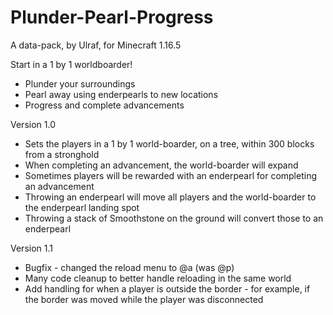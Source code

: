 # Plunder-Pearl-Progress
A data-pack, by Ulraf, for Minecraft 1.16.5

Start in a 1 by 1 worldboarder!
 - Plunder your surroundings
 - Pearl away using enderpearls to new locations
 - Progress and complete advancements

Version 1.0

* Sets the players in a 1 by 1 world-boarder, on a tree, within 300 blocks from a stronghold
* When completing an advancement, the world-boarder will expand
* Sometimes players will be rewarded with an enderpearl for completing an advancement
* Throwing an enderpearl will move all players and the world-boarder to the enderpearl landing spot
* Throwing a stack of Smoothstone on the ground will convert those to an enderpearl

Version 1.1

* Bugfix - changed the reload menu to @a (was @p)
* Many code cleanup to better handle reloading in the same world
* Add handling for when a player is outside the border - for example, if the border was moved while the player was disconnected

